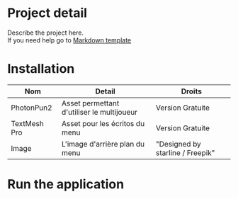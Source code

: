 # Project detail
Describe the project here.  
If you need help go to [Markdown template](./MarkdownTemplate.md)


# Installation
|Nom       |Detail|Droits|
|----------|------|------|
|PhotonPun2| Asset permettant d'utiliser le multijoueur|Version Gratuite|
|TextMesh Pro| Asset pour les écritos du menu| Version Gratuite|
|Image| L'image d'arrière plan du menu | "Designed by starline / Freepik"|

# Run the application
